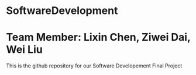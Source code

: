 # SoftwareDevelopment
# Team Member: Lixin Chen, Ziwei Dai, Wei Liu
This is the github repository for our Software Developement Final Project
